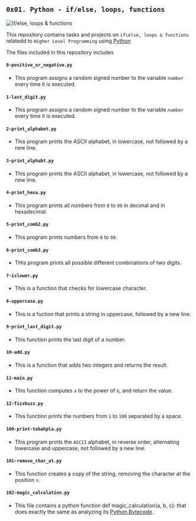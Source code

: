 ## `0x01. Python - if/else, loops, functions`

![if/else, loops & functions](https://s3.amazonaws.com/intranet-projects-files/holbertonschool-higher-level_programming+/233/code.png)

This repository contains tasks and projects on `if\else, loops & functions` relatedd to `Higher Level Programming` using [Python](https://en.wikipedia.org/wiki/Python_(programming_language))

The files included in this repository includes

#### `0-positive_or_negative.py`
  - This program assigns a random signed number to the variable `number` every time it is executed.

#### `1-last_digit.py`
  - This program assigns a random signed number to the variable `number` every time it is executed.

#### `2-print_alphabet.py`
  - This program prints the ASCII alphabet, in lowercase, not followed by a new line.

#### `3-print_alphabt.py`
  - This program prints the ASCII alphabet, in lowercase, not followed by a new line.

#### `4-print_hexa.py`
  - This program prints all numbers from `0` to `98` in decimal and in hexadecimal.

#### `5-print_comb2.py`
  - This program prints numbers from `0` to `99`.

#### `6-print_comb3.py`
  - THis program prints all possible different combinations of two digits.

#### `7-islower.py`
  - This is a function that checks for lowercase character.

#### `8-uppercase.py`
  - This is a fuction that prints a string in uppercase, followed by a new line.

#### `9-print_last_digit.py`
  - This function prints the last digit of a number.

#### `10-add.py`
  - This is a function that adds two integers and returns the result.

#### `11-main.py`
  - This function computes `a` to the power of `b`, and return the value.

#### `12-fizzbuzz.py`
  - This function prints the numbers from `1` to `100` separated by a space.

#### `100-print-tebahpla.py`
  - This program prints the `ASCII` alphabet, in reverse order, alternating lowercase and uppercase, not followed by a new line.

#### `101-remove_char_at.py`
  - This function creates a copy of the string, removing the character at the position `n`.

#### `102-magic_calculation.py`
  - This file contains a python function def magic_calculation(a, b, c): that does exactly the same as analyzing its [Python Bytecode](https://docs.python.org/3.4/library/dis.html).
